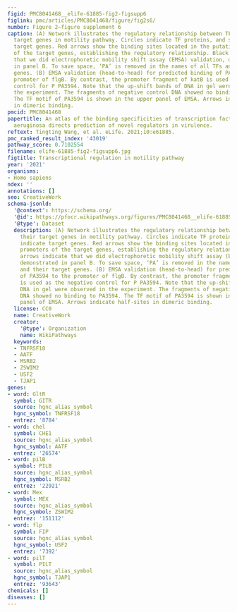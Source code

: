 ```yaml
---
figid: PMC8041468__elife-61885-fig2-figsupp6
figlink: pmc/articles/PMC8041468/figure/fig2s6/
number: Figure 2—figure supplement 6
caption: (A) Network illustrates the regulatory relationship between TFs and their
  target genes in motility pathway. Circles indicate TF proteins, and squares indicate
  target genes. Red arrows show the binding sites located in the putative promoters
  of the target genes, establishing the regulatory relationship. Black arrows indicate
  that we did electrophoretic mobility shift assay (EMSA) validation, demonstrated
  in panel B. To save space, ‘PA’ is removed in the names of all TFs and their target
  genes. (B) EMSA validation (head-to-head) for predicted binding of PA3594 to the
  promoter of flgB. By contrast, the promoter fragment of katB is used as the negative
  control for P PA3594. Note that the up-shift bands of DNA in gel were observed in
  the experiment. The fragments of negative control DNA showed no binding to PA3594.
  The TF motif of PA3594 is shown in the upper panel of EMSA. Arrows indicate half-sites
  in dimeric binding.
pmcid: PMC8041468
papertitle: An atlas of the binding specificities of transcription factors in Pseudomonas
  aeruginosa directs prediction of novel regulators in virulence.
reftext: Tingting Wang, et al. eLife. 2021;10:e61885.
pmc_ranked_result_index: '43019'
pathway_score: 0.7102554
filename: elife-61885-fig2-figsupp6.jpg
figtitle: Transcriptional regulation in motility pathway
year: '2021'
organisms:
- Homo sapiens
ndex: ''
annotations: []
seo: CreativeWork
schema-jsonld:
  '@context': https://schema.org/
  '@id': https://pfocr.wikipathways.org/figures/PMC8041468__elife-61885-fig2-figsupp6.html
  '@type': Dataset
  description: (A) Network illustrates the regulatory relationship between TFs and
    their target genes in motility pathway. Circles indicate TF proteins, and squares
    indicate target genes. Red arrows show the binding sites located in the putative
    promoters of the target genes, establishing the regulatory relationship. Black
    arrows indicate that we did electrophoretic mobility shift assay (EMSA) validation,
    demonstrated in panel B. To save space, ‘PA’ is removed in the names of all TFs
    and their target genes. (B) EMSA validation (head-to-head) for predicted binding
    of PA3594 to the promoter of flgB. By contrast, the promoter fragment of katB
    is used as the negative control for P PA3594. Note that the up-shift bands of
    DNA in gel were observed in the experiment. The fragments of negative control
    DNA showed no binding to PA3594. The TF motif of PA3594 is shown in the upper
    panel of EMSA. Arrows indicate half-sites in dimeric binding.
  license: CC0
  name: CreativeWork
  creator:
    '@type': Organization
    name: WikiPathways
  keywords:
  - TNFRSF18
  - AATF
  - MSRB2
  - ZSWIM2
  - USF2
  - TJAP1
genes:
- word: GltR
  symbol: GITR
  source: hgnc_alias_symbol
  hgnc_symbol: TNFRSF18
  entrez: '8784'
- word: chel
  symbol: CHE1
  source: hgnc_alias_symbol
  hgnc_symbol: AATF
  entrez: '26574'
- word: pilB
  symbol: PILB
  source: hgnc_alias_symbol
  hgnc_symbol: MSRB2
  entrez: '22921'
- word: Mex
  symbol: MEX
  source: hgnc_alias_symbol
  hgnc_symbol: ZSWIM2
  entrez: '151112'
- word: flp
  symbol: FIP
  source: hgnc_alias_symbol
  hgnc_symbol: USF2
  entrez: '7392'
- word: pilT
  symbol: PILT
  source: hgnc_alias_symbol
  hgnc_symbol: TJAP1
  entrez: '93643'
chemicals: []
diseases: []
---
```

